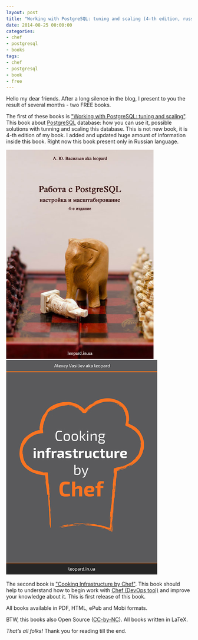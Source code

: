 ```yaml
---
layout: post
title: "Working with PostgreSQL: tuning and scaling (4-th edition, russian) and Cooking Infrastructure by Chef (1-st edition)"
date: 2014-08-25 00:00:00
categories:
- chef
- postgresql
- books
tags:
- chef
- postgresql
- book
- free
---
```

Hello my dear friends. After a long silence in the blog, I present to you the result of several months - two FREE books.

The first of these books is ["Working with PostgreSQL: tuning and scaling"](http://postgresql.leopard.in.ua/). This book about [PostgreSQL](http://www.postgresql.org/) database: how you can use it, possible solutions with tunning and scaling this database. This is not new book, it is 4-th edition of my book. I added and updated huge amount of information inside this book. Right now this book present only in Russian language.

<a href="http://postgresql.leopard.in.ua/" target="_blank"><img src="/assets/images/postgresql/postgresql4.png" alt="postgresql" title="postgresql" class="aligncenter size-full" /></a>
<a href="http://chef.leopard.in.ua/" target="_blank"><img src="/assets/images/chef/cover.jpg" alt="chef" title="chef" class="aligncenter size-full" /></a>

The second book is ["Cooking Infrastructure by Chef"](http://chef.leopard.in.ua/). This book should help to understand how to begin work with [Chef (DevOps tool)](http://www.getchef.com/chef/) and improve your knowledge about it. This is first release of this book.

All books available in PDF, HTML, ePub and Mobi formats.

BTW, this books also Open Source ([CC-by-NC](http://creativecommons.org/licenses/by-nc/4.0/)). All books written in LaTeX.

*That’s all folks!* Thank you for reading till the end.
